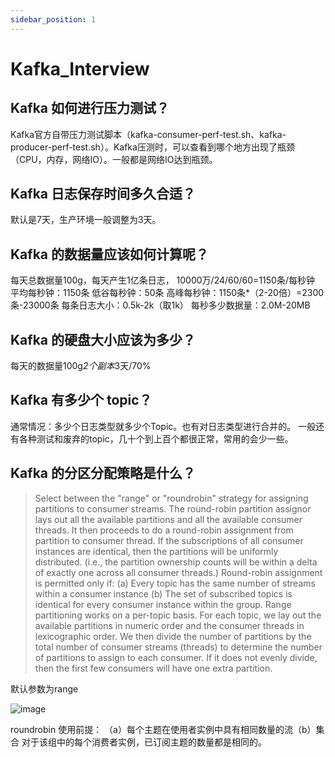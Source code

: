 ```yaml
---
sidebar_position: 1
---
```


# Kafka_Interview

## Kafka 如何进行压力测试？

Kafka官方自带压力测试脚本（kafka-consumer-perf-test.sh、kafka-producer-perf-test.sh）。Kafka压测时，可以查看到哪个地方出现了瓶颈（CPU，内存，网络IO）。一般都是网络IO达到瓶颈。

## Kafka 日志保存时间多久合适？

默认是7天，生产环境一般调整为3天。

## Kafka 的数据量应该如何计算呢？

每天总数据量100g，每天产生1亿条日志， 10000万/24/60/60=1150条/每秒钟
平均每秒钟：1150条
低谷每秒钟：50条
高峰每秒钟：1150条*（2-20倍）=2300条-23000条
每条日志大小：0.5k-2k（取1k）
每秒多少数据量：2.0M-20MB

## Kafka 的硬盘大小应该为多少？

每天的数据量100g*2个副本*3天/70%

## Kafka 有多少个 topic？

通常情况：多少个日志类型就多少个Topic。也有对日志类型进行合并的。
一般还有各种测试和废弃的topic，几十个到上百个都很正常，常用的会少一些。

## Kafka 的分区分配策略是什么？

> Select between the "range" or "roundrobin" strategy for assigning partitions to consumer streams.
The round-robin partition assignor lays out all the available partitions and all the available consumer threads. It then proceeds to do a round-robin assignment from partition to consumer thread. If the subscriptions of all consumer instances are identical, then the partitions will be uniformly distributed. (i.e., the partition ownership counts will be within a delta of exactly one across all consumer threads.) Round-robin assignment is permitted only if: (a) Every topic has the same number of streams within a consumer instance (b) The set of subscribed topics is identical for every consumer instance within the group.
Range partitioning works on a per-topic basis. For each topic, we lay out the available partitions in numeric order and the consumer threads in lexicographic order. We then divide the number of partitions by the total number of consumer streams (threads) to determine the number of partitions to assign to each consumer. If it does not evenly divide, then the first few consumers will have one extra partition.

默认参数为range

![image](https://user-images.githubusercontent.com/34996528/148711590-0e498bf9-86d4-47db-8555-9fec538940e4.png)


roundrobin 使用前提：
（a）每个主题在使用者实例中具有相同数量的流（b）集合 对于该组中的每个消费者实例，已订阅主题的数量都是相同的。
